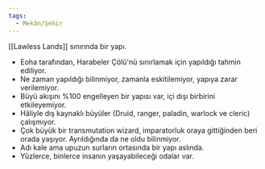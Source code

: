 ```yaml
---
tags:
  - Mekân/Şehir
---  
```

  
[[Lawless Lands]] sınırında bir yapı.  
  
- Eoha tarafından, Harabeler Çölü'nü sınırlamak için yapıldığı tahmin ediliyor.  
- Ne zaman yapıldığı bilinmiyor, zamanla eskitilemiyor, yapıya zarar verilemiyor.  
- Büyü akışını %100 engelleyen bir yapısı var, içi dışı birbirini etkileyemiyor.  
- Hâliyle dış kaynaklı büyüler (Druid, ranger, paladin, warlock ve cleric) çalışmıyor.  
- Çok büyük bir transmutation wizard, imparatorluk oraya gittiğinden beri orada yaşıyor. Ayrıldığında da ne oldu bilinmiyor.  
- Adı kale ama upuzun surların ortasında bir yapı aslında.  
- Yüzlerce, binlerce insanın yaşayabileceği odalar var.